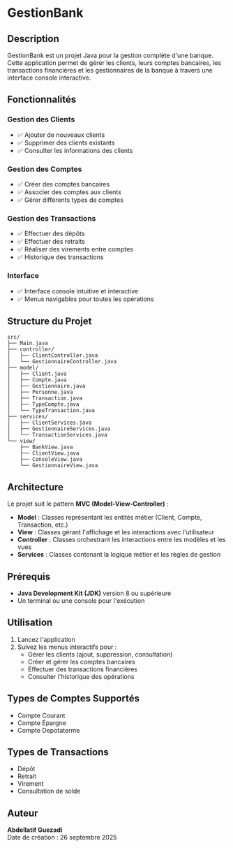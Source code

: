 # GestionBank

## Description

GestionBank est un projet Java pour la gestion complète d'une banque. Cette application permet de gérer les clients, leurs comptes bancaires, les transactions financières et les gestionnaires de la banque à travers une interface console interactive.

## Fonctionnalités

### Gestion des Clients
- ✅ Ajouter de nouveaux clients
- ✅ Supprimer des clients existants
- ✅ Consulter les informations des clients

### Gestion des Comptes
- ✅ Créer des comptes bancaires
- ✅ Associer des comptes aux clients
- ✅ Gérer différents types de comptes

### Gestion des Transactions
- ✅ Effectuer des dépôts
- ✅ Effectuer des retraits
- ✅ Réaliser des virements entre comptes
- ✅ Historique des transactions

### Interface
- ✅ Interface console intuitive et interactive
- ✅ Menus navigables pour toutes les opérations

## Structure du Projet

```
src/
├── Main.java                    
├── controller/                  
│   ├── ClientController.java
│   └── GestionnaireController.java
├── model/                       
│   ├── Client.java
│   ├── Compte.java
│   ├── Gestionnaire.java
│   ├── Personne.java
│   ├── Transaction.java
│   ├── TypeCompte.java
│   └── TypeTransaction.java
├── services/                   
│   ├── ClientServices.java
│   ├── GestionnaireServices.java
│   └── TransactionServices.java
└── view/                        
    ├── BankView.java
    ├── ClientView.java
    ├── ConsoleView.java
    └── GestionnaireView.java
```

## Architecture

Le projet suit le pattern **MVC (Model-View-Controller)** :

- **Model** : Classes représentant les entités métier (Client, Compte, Transaction, etc.)
- **View** : Classes gérant l'affichage et les interactions avec l'utilisateur
- **Controller** : Classes orchestrant les interactions entre les modèles et les vues
- **Services** : Classes contenant la logique métier et les règles de gestion

## Prérequis

- **Java Development Kit (JDK)** version 8 ou supérieure
- Un terminal ou une console pour l'exécution

## Utilisation

1. Lancez l'application
2. Suivez les menus interactifs pour :
   - Gérer les clients (ajout, suppression, consultation)
   - Créer et gérer les comptes bancaires
   - Effectuer des transactions financières
   - Consulter l'historique des opérations

## Types de Comptes Supportés

- Compte Courant
- Compte Épargne
- Compte Depotaterme

## Types de Transactions

- Dépôt
- Retrait
- Virement
- Consultation de solde

## Auteur

**Abdellatif Guezadi**  
Date de création : 26 septembre 2025

